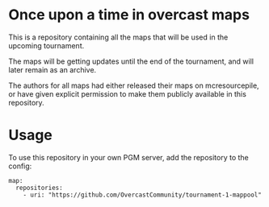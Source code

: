 # Once upon a time in overcast maps

This is a repository containing all the maps that will be used in the upcoming tournament.

The maps will be getting updates until the end of the tournament, and will later remain as an archive.

The authors for all maps had either released their maps on mcresourcepile, or have given explicit permission to make them publicly available in this repository.

# Usage

To use this repository in your own PGM server, add the repository to the config:

```
map:
  repositories:
    - uri: "https://github.com/OvercastCommunity/tournament-1-mappool"	
```
